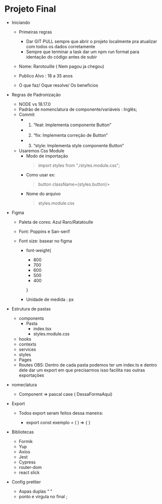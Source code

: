 # Projeto Final

- Iniciando

  - Primeiras regras

    - Dar GIT PULL sempre que abrir o projeto localmente pra atualizar com todos os dados corretamente
    - Sempre que terminar a task dar um npm run format para identação do código antes de subir

  - Nome: Rarotouille ( Nem pagou ja chegou)
  - Publico Alvo : 18 a 35 anos
  - O que faz/ Oque resolve/ Os beneficios

- Regras de Padronização

  - NODE vs 18.17.0
  - Padrão de nomenclatura de componente/variáveis : Inglês;
  - Commit
    - 1. “feat: Implementa componente Button”
    - 2. “fix: Implementa correção de Button”
    - 3. “style: Implementa style componente Button”
  - Usaremos Css Module
    - Modo de importação
      > import styles from "./styles.module.css";
    - Como usar ex:
      > button className={styles.button}>
    - Nome do arquivo
      > styles.module.css

- Figma

  - Paleta de cores: Azul Raro/Ratatoulle
  - Font: Poppins e San-serif
  - Font size: basear no figma

    - font-weight{

      - 800
      - 700
      - 600
      - 500
      - 400

      }

    - Unidade de medida : px

- Estrutura de pastas
  - components
    - Pasta
      - index.tsx
      - styles.module.css
  - hooks
  - contexts
  - services
  - styles
  - Pages
  - Routes
    OBS: Dentro de cada pasta podemos ter um index.ts e dentro dele dar um export em que precisarmos isso facilita nas outras exportações
- nomeclatura

  - Component ⇒ pascal case ( DessaFormaAqui)

- Export

  - Todos export seram feitos dessa maneira:

    - export const exemplo = ( ) ⇒ {
      }

- Bibliotecas

  - Formik
  - Yup
  - Axios
  - Jest
  - Cypress
  - router-dom
  - react slick

- Config prettier
  - Aspas duplas “ ”
  - ponto e virgula no final ;
